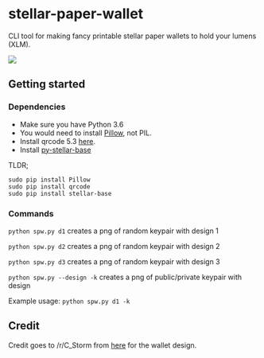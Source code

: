 # stellar-paper-wallet
CLI tool for making fancy printable stellar paper wallets to hold your lumens (XLM).

![](./example.png)

## Getting started

### Dependencies
- Make sure you have Python 3.6
- You would need to install [Pillow](http://pillow.readthedocs.io/en/3.0.x/installation.html), not PIL.
- Install qrcode 5.3 [here](https://pypi.python.org/pypi/qrcode).
- Install [py-stellar-base](https://github.com/StellarCN/py-stellar-base)

TLDR;
```
sudo pip install Pillow
sudo pip install qrcode
sudo pip install stellar-base
```

### Commands
`python spw.py d1` creates a png of random keypair with design 1

`python spw.py d2` creates a png of random keypair with design 2

`python spw.py d3` creates a png of random keypair with design 3

`python spw.py --design -k` creates a png of public/private keypair with design

Example usage: `python spw.py d1 -k`

## Credit

Credit goes to /r/C_Storm from [here](https://www.reddit.com/r/Stellar/comments/7iw50n/i_designed_some_stellar_gift_cards_you_can_use/) for the wallet design.
